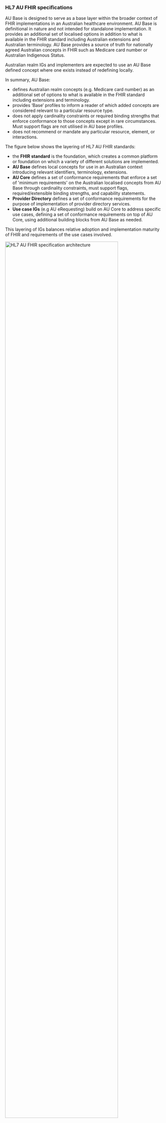 ### HL7 AU FHIR specifications
 AU Base is designed to serve as a base layer within the broader context of FHIR implementations in an Australian healthcare environment. AU Base is definitional in nature and not intended for standalone implementation. It provides an additional set of localised options in addition to what is available in the FHIR standard including Australian extensions and Australian terminology. AU Base provides a source of truth for nationally agreed Australian concepts in FHIR such as Medicare card number or Australian Indigenous Status. 

Australian realm IGs and implementers are expected to use an AU Base defined concept where one exists instead of redefining locally.

In summary, AU Base:
- defines Australian realm concepts (e.g. Medicare card number) as an additional set of options to what is available in the FHIR standard including extensions and terminology.
- provides ‘Base’ profiles to inform a reader of which added concepts are considered relevant to a particular resource type. 
- does not apply cardinality constraints or required binding strengths that enforce conformance to those concepts except in rare circumstances. Must support flags are not utilised in AU base profiles.
- does not recommend or mandate any particular resource, element, or interactions.

The figure below shows the layering of HL7 AU FHIR standards: 
- the **FHIR standard** is the foundation, which creates a common platform or foundation on which a variety of different solutions are implemented. 
- **AU Base** defines local concepts for use in an Australian context introducing relevant identifiers, terminology, extensions. 
- **AU Core** defines a set of conformance requirements that enforce a set of 'minimum requirements' on the Australian localised concepts from AU Base through cardinality constraints, must support flags, required/extensible binding strengths, and capability statements.
- **Provider Directory** defines a set of conformance requirements for the purpose of implementation of provider directory services.
- **Use case IGs** (e.g AU eRequesting) build on AU Core to address specific use cases, defining a set of conformance requirements on top of AU Core, using additional building blocks from AU Base as needed.

This layering of IGs balances relative adoption and implementation maturity of FHIR and requirements of the use cases involved.

  <div> 
    <img src="architecture.png" alt="HL7 AU FHIR specification architecture" style="width:85%"/>
  </div>
*Figure 1: Context of AU Base within the set of HL7 AU standards*
<br/>

### Relationship to other IGs

AU Base aligns to, and leverages, international standards and other national standards. Corresponding profiles and extensions included in relevant FHIR implementation guides were reviewed and considered during the development process to ensure alignment and to facilitate adoption of this standard. These implementation guides include:
- [HL7 Cross Paradigm Implementation Guide: Gender Harmony - Sex and Gender Representation, Edition 1](https://hl7.org/xprod/ig/uv/gender-harmony/informative1/)
- [International Patient Access 1.0.0](https://hl7.org/fhir/uv/ipa/STU1/)
- [International Patient Summary Implementation Guide 1.1.0](https://hl7.org/fhir/uv/ips/STU1.1/)

The relationship of AU Base to other implementation guides is shown in the figure below. For illustrative purposes one downstream IG (AU Core) is shown.

 <div> 
    <img src="context-colour.png" alt="Relationship to other IGs" style="width:70%"/>
  </div>
*Figure 3: Relationship to Other IGs*
<br/>

Implementation Guide |Relationship
---|---
[AU Core](https://build.fhir.org/ig/hl7au/au-fhir-core/)|This IG defines a set of conformance requirements that enforce a set of 'minimum requirements' on the Australian localised concepts from AU Base through cardinality constraints, must support flags, required/extensible binding strengths, and capability statements. AU Core uses AU Base as the basis for profiles that define the FHIR resources to be supported, and the elements, extensions, vocabularies, and value sets that SHALL be present are identified, and how they are used is defined.
[AU Provider Directory](https://build.fhir.org/ig/hl7au/au-fhir-pd/)|This IG defines a set of conformance requirements for the purpose of implementation of provider directory services. AU Provider Directory uses AU Base as the basis for profiles that define the FHIR resources to be supported, and the elements, extensions, vocabularies, and value sets that SHALL be present are identified, and how they are used is defined.
[HL7 Cross Paradigm Implementation Guide: Gender Harmony - Sex and Gender Representation](https://hl7.org/xprod/ig/uv/gender-harmony/informative1/)|This IG provides definitive guidance on how to exchange clinical sex and gender affirming information using HL7 models. Sex and gender concepts from this IG have been reviewed for the potential for adoption in Australia. Where adopted, these concepts are included by reference in AU Base.
[International Patient Access](https://hl7.org/fhir/uv/ipa/STU1/)|This IG describes how an application acting on behalf of a patient can access information about the patient from a clinical records system using a FHIR based API. The profiles in this IG were reviewed and considered during development of AU Base. 
[International Patient Summary Implementation Guide](https://hl7.org/fhir/uv/ips/STU1.1/)|This IG describes specify how to represent in HL7 FHIR the International Patient Summary (IPS). An International Patient Summary (IPS) document is an electronic health record extract containing essential healthcare information about a subject of care. The profiles in this IG were reviewed and considered during development of AU Base. AU Base is designed to be compatible with the data requirements of IPS.
{:.grid}



